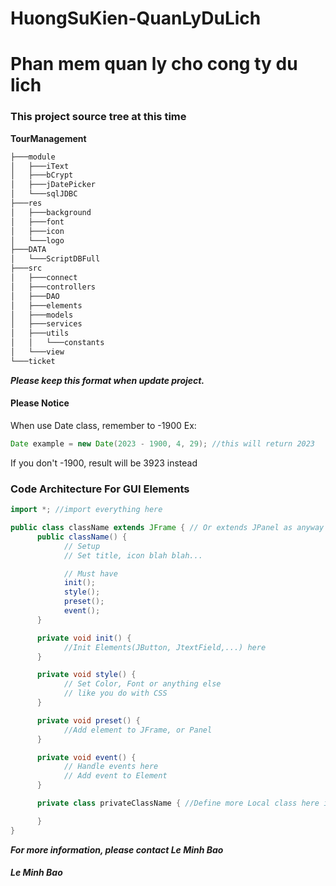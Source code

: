 # HuongSuKien-QuanLyDuLich

<h1>Phan mem quan ly cho cong ty du lich </h1>
<h3>This project source tree at this time</h3>

<b>TourManagement</b>

```bash
├───module
│   ├───iText
│   ├───bCrypt
│   ├───jDatePicker
│   └───sqlJDBC
├───res
│   ├───background
│   ├───font
│   ├───icon
│   └───logo
├───DATA
│   └───ScriptDBFull
├───src
│   ├───connect
│   ├───controllers
│   ├───DAO
│   ├───elements
│   ├───models
│   ├───services
│   ├───utils
│   │   └───constants
│   └───view
└───ticket
```

<b><i>Please keep this format when update project.</i></b>

<h4>Please Notice</h4>
When use Date class, remember to -1900
Ex:

```java
Date example = new Date(2023 - 1900, 4, 29); //this will return 2023
```

If you don't -1900, result will be 3923 instead
<br>

<h3>Code Architecture For GUI Elements</h3>

```java
import *; //import everything here

public class className extends JFrame { // Or extends JPanel as anyway
      public className() {
            // Setup
            // Set title, icon blah blah...

            // Must have
            init();
            style();
            preset();
            event();
      }

      private void init() {
            //Init Elements(JButton, JtextField,...) here
      }

      private void style() {
            // Set Color, Font or anything else
            // like you do with CSS
      }

      private void preset() {
            //Add element to JFrame, or Panel
      }

      private void event() {
            // Handle events here
            // Add event to Element
      }

      private class privateClassName { //Define more Local class here if you need

      }
}
```

<b><i>For more information, please contact Le Minh Bao</i></b>

<h5><i>Le Minh Bao</i></h5>
